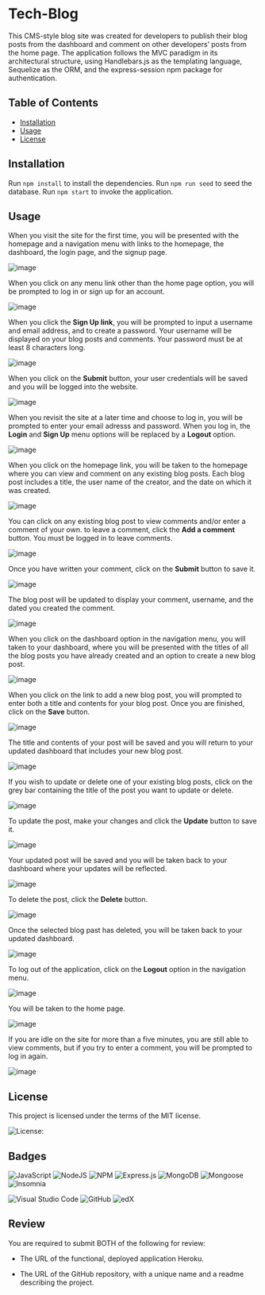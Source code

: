 # Tech-Blog

This CMS-style blog site was created for developers to publish their blog posts from the dashboard and comment on other developers’ posts from the home page. The application follows the MVC paradigm in its architectural structure, using Handlebars.js as the templating language, Sequelize as the ORM, and the express-session npm package for authentication. 

## Table of Contents

* [Installation](#installation)
* [Usage](#usage)
* [License](#license)


## Installation
  
Run `npm install` to install the dependencies. 
Run `npm run seed` to seed the database.
Run `npm start` to invoke the application.


## Usage

When you visit the site for the first time, you will be presented with the homepage and a navigation menu with links to the homepage, the dashboard, the login page, and the signup page.

![image](https://github.com/mathminx/Tech-Blog/assets/122234007/3d361937-3bff-4da2-9f65-bfc8caa8fc6d)


When you click on any menu link other than the home page option, you will be prompted to log in or sign up for an account.

![image](https://github.com/mathminx/Tech-Blog/assets/122234007/228b0354-8b7b-49da-b892-d74c3a1a1380)


When you click the **Sign Up link**, you will be prompted to input a username and email address, and to create a password. Your username will be displayed on your blog posts and comments. Your password must be at least 8 characters long. 

![image](https://github.com/mathminx/Tech-Blog/assets/122234007/8b34f771-06ab-4276-b94a-84764096ec1b)


When you click on the **Submit** button, your user credentials will be saved and you will be logged into the website.

![image](https://github.com/mathminx/Tech-Blog/assets/122234007/c7e394d2-fcc7-4e9c-ab34-1ed8e426a616)


When you revisit the site at a later time and choose to log in, you will be prompted to enter your email adresss and password. When you log in, the **Login** and **Sign Up** menu options will be replaced by a **Logout** option.  

![image](https://github.com/mathminx/Tech-Blog/assets/122234007/05dd8614-5e63-458f-8584-0b8cf56ec9e9)


When you click on the homepage link, you will be taken to the homepage where you can view and comment on any existing blog posts. Each blog post includes a title, the user name of the creator, and the date on which it was created. 

![image](https://github.com/mathminx/Tech-Blog/assets/122234007/e87c3649-af4a-4fd3-9536-5c56c5cd297a)


You can click on any existing blog post to view comments and/or enter a comment of your own. to leave a comment, click the **Add a comment** button. You must be logged in to leave comments.

![image](https://github.com/mathminx/Tech-Blog/assets/122234007/1c869311-37ed-47e8-962a-752b78dc2dc4)


Once you have written your comment, click on the **Submit** button to save it. 

![image](https://github.com/mathminx/Tech-Blog/assets/122234007/aeb55c38-48d3-49a7-89a6-643ebf0cad40)


The blog post will be updated to display your comment, username, and the dated you created the comment.

![image](https://github.com/mathminx/Tech-Blog/assets/122234007/54b610cb-2848-40f8-bd45-5e157d6e359b)


When you click on the dashboard option in the navigation menu, you will taken to your dashboard, where you will be presented with the titles of all the blog posts you have already created and an option to create a new blog post. 

![image](https://github.com/mathminx/Tech-Blog/assets/122234007/f796e679-f357-42d4-94c0-9ff535c24cae)


When you click on the link to add a new blog post, you will prompted to enter both a title and contents for your blog post. Once you are finished, click on the **Save** button. 

![image](https://github.com/mathminx/Tech-Blog/assets/122234007/554b0494-e449-4974-9db7-a149bde79a37)


The title and contents of your post will be saved and you will return to your updated dashboard that includes your new blog post.

![image](https://github.com/mathminx/Tech-Blog/assets/122234007/89f96159-0a72-424c-8052-0673436bf119)


If you wish to update or delete one of your existing blog posts, click on the grey bar containing the title of the post you want to update or delete. 

![image](https://github.com/mathminx/Tech-Blog/assets/122234007/d3466913-1813-4402-9a9e-d0b4ce7b2bc4)


To update the post, make your changes and click the **Update** button to save it. 

![image](https://github.com/mathminx/Tech-Blog/assets/122234007/911fc570-a6b8-41e2-aa48-2e5aa5a89541)


Your updated post will be saved and you will be taken back to your dashboard where your updates will be reflected.

![image](https://github.com/mathminx/Tech-Blog/assets/122234007/c4eff399-8eec-4e3b-bbc5-46372a7d8885)


To delete the post, click the **Delete** button. 

![image](https://github.com/mathminx/Tech-Blog/assets/122234007/2d5ea6db-9dab-439a-ab48-bfa4d29a6b2b)


Once the selected blog past has deleted, you will be taken back to your updated dashboard. 

![image](https://github.com/mathminx/Tech-Blog/assets/122234007/d022c431-88d7-4326-a670-55986594db23)


To log out of the application, click on the **Logout** option in the navigation menu.

![image](https://github.com/mathminx/Tech-Blog/assets/122234007/80625050-6a3e-46e0-8314-7f66dbe0eac0)


You will be taken to the home page.

![image](https://github.com/mathminx/Tech-Blog/assets/122234007/b312e619-ccfb-4bef-8024-e45550d04abd)


If you are idle on the site for more than a five minutes, you are still able to view comments, but if you try to enter a comment, you will be prompted to log in again.

![image](https://github.com/mathminx/Tech-Blog/assets/122234007/f08eee11-eadf-4cd7-a3ac-12da0ba98813)



## License

 This project is licensed under the terms of the MIT license.

 ![License: ](https://img.shields.io/badge/License-MIT-blueviolet.svg)


## Badges

![JavaScript](https://img.shields.io/badge/javascript-%23323330.svg?style=for-the-badge&logo=javascript&logoColor=%23F7DF1E)  ![NodeJS](https://img.shields.io/badge/node.js-6DA55F?style=for-the-badge&logo=node.js&logoColor=white)  ![NPM](https://img.shields.io/badge/NPM-%23CB3837.svg?style=for-the-badge&logo=npm&logoColor=white)  ![Express.js](https://img.shields.io/badge/express.js-%23404d59.svg?style=for-the-badge&logo=express&logoColor=%2361DAFB)  ![MongoDB](https://img.shields.io/badge/MongoDB-%234ea94b.svg?style=for-the-badge&logo=mongodb&logoColor=white)  ![Mongoose](https://img.shields.io/badge/Mongoose-%234ea94b.svg?style=for-the-badge&logo=mongodb&logoColor=white)  ![Insomnia](https://img.shields.io/badge/Insomnia-black?style=for-the-badge&logo=insomnia&logoColor=5849BE)

![Visual Studio Code](https://img.shields.io/badge/Visual%20Studio%20Code-0078d7.svg?style=for-the-badge&logo=visual-studio-code&logoColor=white) ![GitHub](https://img.shields.io/badge/github-%23121011.svg?style=for-the-badge&logo=github&logoColor=white)  ![edX](https://img.shields.io/badge/edX-%2302262B.svg?style=for-the-badge&logo=edX&logoColor=white)




## Review

You are required to submit BOTH of the following for review:

* The URL of the functional, deployed application Heroku.

* The URL of the GitHub repository, with a unique name and a readme describing the project.
